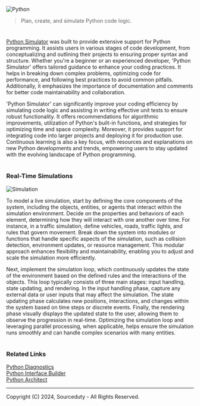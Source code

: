 ![Python](https://github.com/sourceduty/Python_Simulator/assets/123030236/9beb2d70-65e7-460c-bdde-992099677a78)

> Plan, create, and simulate Python code logic.

#

[Python Simulator](https://chat.openai.com/g/g-NLUSBfccY-python-simulator) was built to provide extensive support for Python programming. It assists users in various stages of code development, from conceptualizing and outlining their projects to ensuring proper syntax and structure. Whether you're a beginner or an experienced developer, 'Python Simulator' offers tailored guidance to enhance your coding practices. It helps in breaking down complex problems, optimizing code for performance, and following best practices to avoid common pitfalls. Additionally, it emphasizes the importance of documentation and comments for better code maintainability and collaboration.

'Python Simulator' can significantly improve your coding efficiency by simulating code logic and assisting in writing effective unit tests to ensure robust functionality. It offers recommendations for algorithmic improvements, utilization of Python's built-in functions, and strategies for optimizing time and space complexity. Moreover, it provides support for integrating code into larger projects and deploying it for production use. Continuous learning is also a key focus, with resources and explanations on new Python developments and trends, empowering users to stay updated with the evolving landscape of Python programming.

#
### Real-Time Simulations

![Simulation](https://github.com/user-attachments/assets/c187b7ba-f0a2-401e-8841-1f79901d8e72)

To model a live simulation, start by defining the core components of the system, including the objects, entities, or agents that interact within the simulation environment. Decide on the properties and behaviors of each element, determining how they will interact with one another over time. For instance, in a traffic simulation, define vehicles, roads, traffic lights, and rules that govern movement. Break down the system into modules or functions that handle specific aspects of the simulation, such as collision detection, environment updates, or resource management. This modular approach enhances flexibility and maintainability, enabling you to adjust and scale the simulation more efficiently.

Next, implement the simulation loop, which continuously updates the state of the environment based on the defined rules and the interactions of the objects. This loop typically consists of three main stages: input handling, state updating, and rendering. In the input handling phase, capture any external data or user inputs that may affect the simulation. The state updating phase calculates new positions, interactions, and changes within the system based on time steps or discrete events. Finally, the rendering phase visually displays the updated state to the user, allowing them to observe the progression in real-time. Optimizing the simulation loop and leveraging parallel processing, when applicable, helps ensure the simulation runs smoothly and can handle complex scenarios with many entities.

#
### Related Links

[Python Diagnostics](https://chat.openai.com/g/g-NnT93PRw6-python-diagnostics)
<br>
[Python Interface Builder](https://chat.openai.com/g/g-2a5BMlXE9-python-interface-builder)
<br>
[Python Architect](https://chat.openai.com/g/g-ltK2f7Fkk-python-architect)

***
Copyright (C) 2024, Sourceduty - All Rights Reserved.
